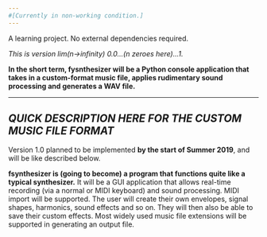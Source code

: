```yaml
---
#[Currently in non-working condition.]
---
```


A learning project. No external dependencies required.

*This is version lim(n->infinity) 0.0...(n zeroes here)...1.*

**In the short term, fysnthesizer will be a Python console application that takes in a custom-format music file, applies rudimentary sound processing and generates a WAV file.**

--------
*QUICK DESCRIPTION HERE FOR THE CUSTOM MUSIC FILE FORMAT*
--------

Version 1.0 planned to be implemented **by the start of Summer 2019**, and will be like described below.

**fsynthesizer is (going to become) a program that functions quite like a typical synthesizer.**
It will be a GUI application that allows real-time recording (via a normal or MIDI keyboard) and sound processing. MIDI import will be supported. The user will create their own envelopes, signal shapes, harmonics, sound effects and so on. They will then also be able to save their custom effects. Most widely used music file extensions will be supported in generating an output file.
